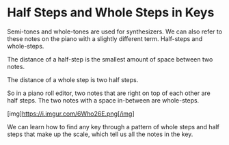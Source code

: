 
# Half Steps and Whole Steps in Keys

Semi-tones and whole-tones are used for synthesizers. We can also refer to these notes on the piano with a slightly different term. Half-steps and whole-steps.

The distance of a half-step is the smallest amount of space between two notes.

The distance of a whole step is two half steps.

So in a piano roll editor, two notes that are right on top of each other are half steps. The two notes with a space in-between are whole-steps.

[img]https://i.imgur.com/6Who26E.png[/img]

We can learn how to find any key through a pattern of whole steps and half steps that make up the scale, which tell us all the notes in the key.

